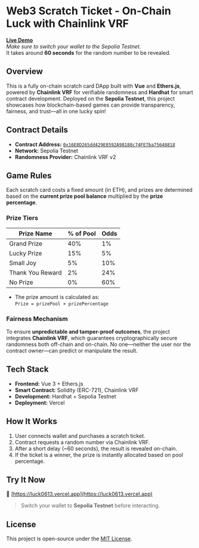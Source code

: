 # Web3 Scratch Ticket - On-Chain Luck with Chainlink VRF

**[Live Demo](https://luck0613.vercel.app)**  
*Make sure to switch your wallet to the Sepolia Testnet.*  
It takes around **60 seconds** for the random number to be revealed.

## Overview

This is a fully on-chain scratch card DApp built with **Vue** and **Ethers.js**, powered by **Chainlink VRF** for verifiable randomness and **Hardhat** for smart contract development. Deployed on the **Sepolia Testnet**, this project showcases how blockchain-based games can provide transparency, fairness, and trust—all in one lucky spin!

## Contract Details

- **Contract Address:** [`0x16E8D265dd429E8592A98188c74FE7ba75648818`](https://sepolia.etherscan.io/address/0x16E8D265dd429E8592A98188c74FE7ba75648818)
- **Network:** Sepolia Testnet
- **Randomness Provider:** Chainlink VRF v2

## Game Rules

Each scratch card costs a fixed amount (in ETH), and prizes are determined based on the **current prize pool balance** multiplied by the **prize percentage**.

### Prize Tiers

| Prize Name             | % of Pool | Odds    |
|------------------------|-----------|---------|
| Grand Prize          | 40%       | 1%      |
| Lucky Prize          | 15%       | 5%      |
| Small Joy            | 5%        | 10%     |
| Thank You Reward     | 2%        | 24%     |
| No Prize             | 0%        | 60%     |

- The prize amount is calculated as:  
  `Prize = prizePool × prizePercentage`

### Fairness Mechanism

To ensure **unpredictable and tamper-proof outcomes**, the project integrates **Chainlink VRF**, which guarantees cryptographically secure randomness both off-chain and on-chain. No one—neither the user nor the contract owner—can predict or manipulate the result.

## Tech Stack

- **Frontend:** Vue 3 + Ethers.js
- **Smart Contract:** Solidity (ERC-721), Chainlink VRF
- **Development:** Hardhat + Sepolia Testnet
- **Deployment:** Vercel

## How It Works

1. User connects wallet and purchases a scratch ticket.
2. Contract requests a random number via Chainlink VRF.
3. After a short delay (~60 seconds), the result is revealed on-chain.
4. If the ticket is a winner, the prize is instantly allocated based on pool percentage.

## Try It Now

🔗 [https://luck0613.vercel.app](https://luck0613.vercel.app)  
> Switch your wallet to **Sepolia Testnet** before interacting.

## License

This project is open-source under the [MIT License](LICENSE).
